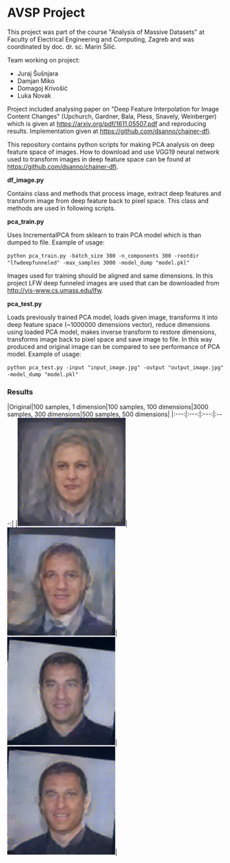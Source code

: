 # AVSP Project

This project was part of the course "Analysis of Massive Datasets" at Faculty of Electrical Engineering and Computing, Zagreb and was coordinated by doc. dr. sc. Marin Šilić.

Team working on project:
- Juraj Šušnjara
- Damjan Miko
- Domagoj Krivošić
- Luka Novak

Project included analysing paper on "Deep Feature Interpolation for Image Content Changes" (Upchurch, Gardner, Bala, Pless, Snavely, Weinberger) which is given at https://arxiv.org/pdf/1611.05507.pdf and reproducing results. Implementation given at https://github.com/dsanno/chainer-dfi.

This repository contains python scripts for making PCA analysis on deep feature space of images. How to download and use VGG19 neural network used to transform images in deep feature space can be found at https://github.com/dsanno/chainer-dfi.

**df_image.py**

Contains class and methods that process image, extract deep features and transform image from deep feature back to pixel space. This class and methods are used in following scripts.

**pca_train.py**

Uses IncrementalPCA from sklearn to train PCA model which is than dumped to file. Example of usage:
```
python pca_train.py -batch_size 300 -n_components 300 -rootdir "lfwdeepfunneled" -max_samples 3000 -model_dump "model.pkl"
```

Images used for training should be aligned and same dimensions. In this project LFW deep funneled images are used that can be downloaded from http://vis-www.cs.umass.edu/lfw.

**pca_test.py**

Loads previously trained PCA model, loads given image, transforms it into deep feature space (~1000000 dimensions vector), reduce dimensions using loaded PCA model, makes inverse transform to restore dimensions, transforms image back to pixel space and save image to file. In this way produced and original image can be compared to see performance of PCA model. Example of usage:
```
python pca_test.py -input "input_image.jpg" -output "output_image.jpg" -model_dump "model.pkl"
```

### Results
|Original|100 samples, 1 dimension|100 samples, 100 dimensions|3000 samples, 300 dimensions|500 samples, 500 dimensions|
|:---:|:---:|:---:|:---:|
|![Trained on 100 samples, reduced to 1 dimension](/results/result_100samples_1dim.jpg)|![Trained on 100 samples, reduced to 100 dimensions](/results/result_100samples_100dim.jpg)|![Trained on 3000 samples, reduced to 300 dimensions](/results/result_3000samples_300dim_batch.jpg)|![Trained on 500 samples, reduced to 500 dimensions](/results/result_500samples_500dim.jpg)|
